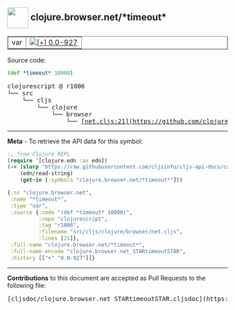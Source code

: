 ## <img width="48px" valign="middle" src="http://i.imgur.com/Hi20huC.png"> clojure.browser.net/\*timeout\*

 <table border="1">
<tr>

<td>var</td>
<td><a href="https://github.com/cljsinfo/cljs-api-docs/tree/0.0-927"><img valign="middle" alt="[+] 0.0-927" src="https://img.shields.io/badge/+-0.0--927-lightgrey.svg"></a> </td>
</tr>
</table>






Source code:

```clj
(def *timeout* 10000)
```

 <pre>
clojurescript @ r1006
└── src
    └── cljs
        └── clojure
            └── browser
                └── <ins>[net.cljs:21](https://github.com/clojure/clojurescript/blob/r1006/src/cljs/clojure/browser/net.cljs#L21)</ins>
</pre>


---

__Meta__ - To retrieve the API data for this symbol:

```clj
;; from Clojure REPL
(require '[clojure.edn :as edn])
(-> (slurp "https://raw.githubusercontent.com/cljsinfo/cljs-api-docs/catalog/cljs-api.edn")
    (edn/read-string)
    (get-in [:symbols "clojure.browser.net/*timeout*"]))
```

```clj
{:ns "clojure.browser.net",
 :name "*timeout*",
 :type "var",
 :source {:code "(def *timeout* 10000)",
          :repo "clojurescript",
          :tag "r1006",
          :filename "src/cljs/clojure/browser/net.cljs",
          :lines [21]},
 :full-name "clojure.browser.net/*timeout*",
 :full-name-encode "clojure.browser.net_STARtimeoutSTAR",
 :history [["+" "0.0-927"]]}

```

---

__Contributions__ to this document are accepted as Pull Requests to the following file:

 <pre>
[cljsdoc/clojure.browser.net_STARtimeoutSTAR.cljsdoc](https://github.com/cljsinfo/cljs-api-docs/blob/master/cljsdoc/clojure.browser.net_STARtimeoutSTAR.cljsdoc)
</pre>

